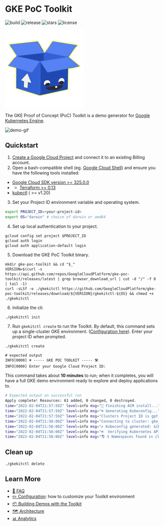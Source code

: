 # GKE PoC Toolkit

![build](https://img.shields.io/github/checks-status/GoogleCloudPlatform/gke-poc-toolkit/main) ![release](https://img.shields.io/github/v/release/googlecloudplatform/gke-poc-toolkit) ![stars](https://img.shields.io/github/stars/GoogleCloudPlatform/gke-poc-toolkit) ![license](https://img.shields.io/github/license/GoogleCloudPlatform/gke-poc-toolkit)


![logo](assets/logo-256.png)

The GKE Proof of Concept (PoC) Toolkit is a demo generator for [Google Kubernetes Engine](https://cloud.google.com/kubernetes-engine). 

![demo-gif](assets/demo.gif)
  
## Quickstart 

1. [Create a Google Cloud Project](https://cloud.google.com/resource-manager/docs/creating-managing-projects) and connect it to an existing Billing account.
2. Open a bash-compatible shell (eg. [Google Cloud Shell](https://cloud.google.com/shell)) and ensure you have the following tools installed: 

* [Google Cloud SDK version >= 325.0.0](https://cloud.google.com/sdk/docs/downloads-versioned-archives)
* * [Terraform >= 0.13](https://www.terraform.io/downloads.html)
* [kubectl](https://kubernetes.io/docs/tasks/tools/) ( >= v1.20)

3. Set your Project ID environment variable and operating system. 

```bash
export PROJECT_ID=<your-project-id>
export OS="darwin" # choice of darwin or amd64 
```

4. Set up local authentication to your project. 

```
gcloud config set project $PROJECT_ID
gcloud auth login
gcloud auth application-default login
```

5. Download the GKE PoC Toolkit binary. 

```shell
mkdir gke-poc-toolkit && cd "$_"
VERSION=$(curl -s https://api.github.com/repos/GoogleCloudPlatform/gke-poc-toolkit/releases/latest | grep browser_download_url | cut -d "/" -f 8 | tail -1)
curl -sLSf -o ./gkekitctl https://github.com/GoogleCloudPlatform/gke-poc-toolkit/releases/download/${VERSION}/gkekitctl-${OS} && chmod +x ./gkekitctl
```

6. Initialize the cli:
```bash 
./gkekitctl init
```

7. Run `gkekitctl create` to run the Toolkit. By default, this command sets up a single-cluster GKE environment. ([Configuration here](cli/pkg/cli_init/samples/default-config.yaml)). Enter your project ID when prompted.

```shell
./gkekitctl create
```
```shell
# expected output 
INFO[0000] ☸️ ----- GKE POC TOOLKIT ----- 🛠
INFO[0000] Enter your Google Cloud Project ID:
```

This command takes about **10 minutes** to run; when it completes, you will have a full GKE demo environment ready to explore and deploy applications to. 

```bash
# Expected output on successful run 
Apply complete! Resources: 61 added, 0 changed, 0 destroyed.
time="2022-02-04T21:57:59Z" level=info msg="🔄 Finishing ACM install..."
time="2022-02-04T21:57:59Z" level=info msg="☸️ Generating Kubeconfig..."
time="2022-02-04T21:57:59Z" level=info msg="Clusters Project ID is gpt-e2etest-020422-214428"
time="2022-02-04T21:58:00Z" level=info msg="Connecting to cluster: gke_gpt-e2etest-020422-214428_us-central1_gke-central,"
time="2022-02-04T21:58:00Z" level=info msg="✔️ Kubeconfig generated: &{Kind:Config APIVersion:v1 Preferences:{Colors:false Extensions:map[]} Clusters:map[gke_gpt-e2etest-020422-214428_us-central1_gke-central:0xc000844900] AuthInfos:map[gke_gpt-e2etest-020422-214428_us-central1_gke-central:0xc0008a23c0] Contexts:map[gke_gpt-e2etest-020422-214428_us-central1_gke-central:0xc0012bad20] CurrentContext: Extensions:map[]}"
time="2022-02-04T21:58:00Z" level=info msg="☸️  Verifying Kubernetes API access for all clusters..."
time="2022-02-04T21:58:00Z" level=info msg="🌎 5 Namespaces found in cluster=gke_gpt-e2etest-020422-214428_us-central1_gke-central"
```
## Clean up 

```bash
./gkekitctl delete
```

## Learn More

- [🤔 FAQ](/docs/faq.md)  
- [✏️ Configuration](/docs/configuration.md): how to customize your Toolkit environment 
- [📦 Building Demos with the Toolkit](/docs/building-demos.md) 
- [🗺 Architecture](/docs/architecture.md)
- [📊 Analytics](/docs/analytics.md)
